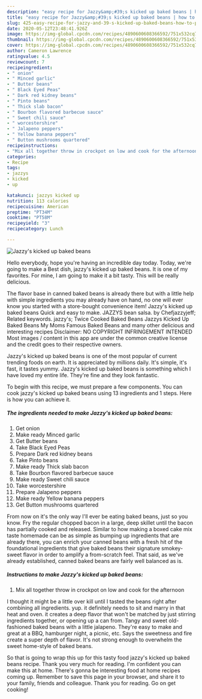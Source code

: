 ```yaml
---
description: "easy recipe for Jazzy&amp;#39;s kicked up baked beans | how to prepare Jazzy&amp;#39;s kicked up baked beans"
title: "easy recipe for Jazzy&amp;#39;s kicked up baked beans | how to prepare Jazzy&amp;#39;s kicked up baked beans"
slug: 425-easy-recipe-for-jazzy-and-39-s-kicked-up-baked-beans-how-to-prepare-jazzy-and-39-s-kicked-up-baked-beans
date: 2020-05-12T23:48:41.926Z
image: https://img-global.cpcdn.com/recipes/4890600608366592/751x532cq70/jazzys-kicked-up-baked-beans-recipe-main-photo.jpg
thumbnail: https://img-global.cpcdn.com/recipes/4890600608366592/751x532cq70/jazzys-kicked-up-baked-beans-recipe-main-photo.jpg
cover: https://img-global.cpcdn.com/recipes/4890600608366592/751x532cq70/jazzys-kicked-up-baked-beans-recipe-main-photo.jpg
author: Cameron Lawrence
ratingvalue: 4.5
reviewcount: 7
recipeingredient:
- " onion"
- " Minced garlic"
- " Butter beans"
- " Black Eyed Peas"
- " Dark red kidney beans"
- " Pinto beans"
- " Thick slab bacon"
- " Bourbon flavored barbecue sauce"
- " Sweet chili sauce"
- " worcestershire"
- " Jalapeno peppers"
- " Yellow banana peppers"
- " Button mushrooms quartered"
recipeinstructions:
- "Mix all together throw in crockpot on low and cook for the afternoon"
categories:
- Recipe
tags:
- jazzys
- kicked
- up

katakunci: jazzys kicked up 
nutrition: 113 calories
recipecuisine: American
preptime: "PT34M"
cooktime: "PT58M"
recipeyield: "3"
recipecategory: Lunch

---
```



![Jazzy&#39;s kicked up baked beans](https://img-global.cpcdn.com/recipes/4890600608366592/751x532cq70/jazzys-kicked-up-baked-beans-recipe-main-photo.jpg)

Hello everybody, hope you're having an incredible day today. Today, we're going to make a Best dish, jazzy&#39;s kicked up baked beans. It is one of my favorites. For mine, I am going to make it a bit tasty. This will be really delicious.

The flavor base in canned baked beans is already there but with a little help with simple ingredients you may already have on hand, no one will ever know you started with a store-bought convenience item! Jazzy&#39;s kicked up baked beans Quick and easy to make. JAZZYS bean salsa. by Chefjazzyjeff; Related keywords. jazzy&#39;s; Twice Cooked Baked Beans Jazzys Kicked Up Baked Beans My Moms Famous Baked Beans and many other delicious and interesting recipes Disclaimer: NO COPYRIGHT INFRINGEMENT INTENDED Most images / content in this app are under the common creative license and the credit goes to their respective owners.

Jazzy&#39;s kicked up baked beans is one of the most popular of current trending foods on earth. It is appreciated by millions daily. It's simple, it's fast, it tastes yummy. Jazzy&#39;s kicked up baked beans is something which I have loved my entire life. They're fine and they look fantastic.


To begin with this recipe, we must prepare a few components. You can cook jazzy&#39;s kicked up baked beans using 13 ingredients and 1 steps. Here is how you can achieve it.

<!--inarticleads1-->

##### The ingredients needed to make Jazzy&#39;s kicked up baked beans:

1. Get  onion
1. Make ready  Minced garlic
1. Get  Butter beans
1. Take  Black Eyed Peas
1. Prepare  Dark red kidney beans
1. Take  Pinto beans
1. Make ready  Thick slab bacon
1. Take  Bourbon flavored barbecue sauce
1. Make ready  Sweet chili sauce
1. Take  worcestershire
1. Prepare  Jalapeno peppers
1. Make ready  Yellow banana peppers
1. Get  Button mushrooms quartered


From now on it&#39;s the only way I&#39;ll ever be eating baked beans, just so you know. Fry the regular chopped bacon in a large, deep skillet until the bacon has partially cooked and released. Similar to how making a boxed cake mix taste homemade can be as simple as bumping up ingredients that are already there, you can enrich your canned beans with a fresh hit of the foundational ingredients that give baked beans their signature smokey-sweet flavor in order to amplify a from-scratch feel. That said, as we&#39;ve already established, canned baked beans are fairly well balanced as is. 

<!--inarticleads2-->

##### Instructions to make Jazzy&#39;s kicked up baked beans:

1. Mix all together throw in crockpot on low and cook for the afternoon


I thought it might be a little over kill until I tasted the beans right after combining all ingredients. yup. it definitely needs to sit and marry in that heat and oven. it creates a deep flavor that won&#39;t be matched by just stirring ingredients together, or opening up a can from. Tangy and sweet old-fashioned baked beans with a little jalapeno. They&#39;re easy to make and great at a BBQ, hamburger night, a picnic, etc. Says the sweetness and fire create a super depth of flavor. It&#39;s not strong enough to overwhelm the sweet home-style of baked beans. 

So that is going to wrap this up for this tasty food jazzy&#39;s kicked up baked beans recipe. Thank you very much for reading. I'm confident you can make this at home. There's gonna be interesting food at home recipes coming up. Remember to save this page in your browser, and share it to your family, friends and colleague. Thank you for reading. Go on get cooking!
